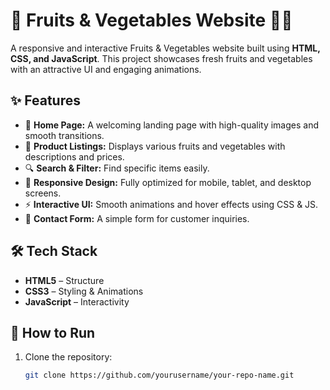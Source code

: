 # 🌿 Fruits & Vegetables Website 🥕🍎  

A responsive and interactive Fruits & Vegetables website built using **HTML, CSS, and JavaScript**. This project showcases fresh fruits and vegetables with an attractive UI and engaging animations.  

## ✨ Features  
- 🏡 **Home Page:** A welcoming landing page with high-quality images and smooth transitions.  
- 🛒 **Product Listings:** Displays various fruits and vegetables with descriptions and prices.  
- 🔍 **Search & Filter:** Find specific items easily.  
- 🎨 **Responsive Design:** Fully optimized for mobile, tablet, and desktop screens.  
- ⚡ **Interactive UI:** Smooth animations and hover effects using CSS & JS.  
- 📩 **Contact Form:** A simple form for customer inquiries.  

## 🛠️ Tech Stack  
- **HTML5** – Structure  
- **CSS3** – Styling & Animations  
- **JavaScript** – Interactivity  

## 🚀 How to Run  
1. Clone the repository:  
   ```bash
   git clone https://github.com/yourusername/your-repo-name.git
